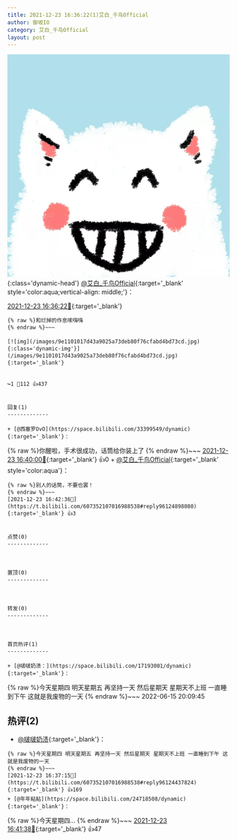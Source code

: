 ```yaml
---
title: 2021-12-23 16:36:22(1)艾白_千鸟Official
author: 御坂IO
category: 艾白_千鸟Official
layout: post
---
```


![img](/images/9ae8b9445fd0665cc014d9080156a45271be73c6.jpg){:class='dynamic-head'}
[@艾白_千鸟Official](https://space.bilibili.com/334537711/dynamic){:target='_blank' style='color:aqua;vertical-align: middle;'}：

[2021-12-23 16:36:22🔗](https://t.bilibili.com/607352107016988538){:target='_blank'}

~~~
{% raw %}和烂掉的作息嗦嗨嗨
{% endraw %}~~~

[![img](/images/9e1101017d43a9025a73deb80f76cfabd4bd73cd.jpg){:class='dynamic-img'}](/images/9e1101017d43a9025a73deb80f76cfabd4bd73cd.jpg){:target='_blank'}


↪️1 💬112 👍437


回复(1)
-------------

+ [@西塞罗OvO](https://space.bilibili.com/33399549/dynamic){:target='_blank'}：
~~~
{% raw %}你醒啦，手术很成功，话筒给你装上了
{% endraw %}~~~
[2021-12-23 16:40:00🔗](https://t.bilibili.com/607352107016988538#reply96124803792){:target='_blank'} 👍0
    + [@艾白_千鸟Official](https://space.bilibili.com/334537711/dynamic){:target='_blank' style='color:aqua'}：
~~~
{% raw %}别人的话筒，不要也罢！
{% endraw %}~~~
[2021-12-23 16:42:36🔗](https://t.bilibili.com/607352107016988538#reply96124898080){:target='_blank'} 👍3


点赞(0)
-------------



置顶(0)
-------------



转发(0)
-------------



首页热评(1)
-------------

+ [@啵啵奶渍：](https://space.bilibili.com/17193001/dynamic){:target='_blank'}：
~~~
{% raw %}今天星期四 明天星期五 再坚持一天 然后星期天 星期天不上班 一直睡到下午 这就是我废物的一天
{% endraw %}~~~
2022-06-15 20:09:45


热评(2)
-------------

+ [@啵啵奶渍](https://space.bilibili.com/17193001/dynamic){:target='_blank'}：
~~~
{% raw %}今天星期四 明天星期五 再坚持一天 然后星期天 星期天不上班 一直睡到下午 这就是我废物的一天
{% endraw %}~~~
[2021-12-23 16:37:15🔗](https://t.bilibili.com/607352107016988538#reply96124437824){:target='_blank'} 👍169
+ [@年年粘粘](https://space.bilibili.com/24718508/dynamic){:target='_blank'}：
~~~
{% raw %}今天星期四…
{% endraw %}~~~
[2021-12-23 16:41:38🔗](https://t.bilibili.com/607352107016988538#reply96124713040){:target='_blank'} 👍47


